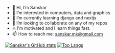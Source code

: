 - 👋 Hi, I’m Sanskar
- 👀 I’m interested in computers, data and graphics
- 🌱 I’m currently learning django and nextjs 
- 💞️ I’m looking to collaborate on any of my repos
- 🔥 I'm motivated and I learn things fast.
- 📫 How to reach me: sanskar.mk@gmail.com

[![Sanskar's GitHub stats](https://github-readme-stats.vercel.app/api?username=sanskar-mk2&count_private=true&include_all_commits=true&theme=dracula&show_icons=true&custom_title=Sanskar's%20GitHub%20Stats)](https://github.com/sanskar-mk2/)
[![Top Langs](https://github-readme-stats.vercel.app/api/top-langs/?username=sanskar-mk2&count_private=true&include_all_commits=true&theme=dracula)](https://github.com/sanskar-mk2/)


<!---
sanskar-mk2/sanskar-mk2 is a ✨ special ✨ repository because its `README.md` (this file) appears on your GitHub profile.
You can click the Preview link to take a look at your changes.
--->
<!---
What should a portfolio contain?
ABOUT ME - summary, eye catching
projects polished
bigger fonts
--->
